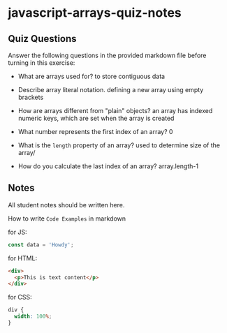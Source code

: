 # javascript-arrays-quiz-notes

## Quiz Questions

Answer the following questions in the provided markdown file before turning in this exercise:

- What are arrays used for?
  to store contiguous data

- Describe array literal notation.
  defining a new array using empty brackets

- How are arrays different from "plain" objects?
  an array has indexed numeric keys, which are set when the array is created

- What number represents the first index of an array?
  0

- What is the `length` property of an array?
  used to determine size of the array/

- How do you calculate the last index of an array?
  array.length-1

## Notes

All student notes should be written here.

How to write `Code Examples` in markdown

for JS:

```javascript
const data = 'Howdy';
```

for HTML:

```html
<div>
  <p>This is text content</p>
</div>
```

for CSS:

```css
div {
  width: 100%;
}
```
